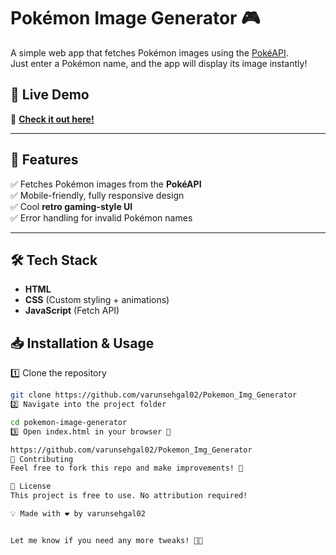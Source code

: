 # Pokémon Image Generator 🎮

A simple web app that fetches Pokémon images using the [PokéAPI](https://pokeapi.co/).  
Just enter a Pokémon name, and the app will display its image instantly!  

## 🚀 Live Demo  
🔗 **[Check it out here!](https://varunsehgal02.github.io/Pokemon_Img_Generator/)**  

---

## 📌 Features  
✅ Fetches Pokémon images from the **PokéAPI**  
✅ Mobile-friendly, fully responsive design  
✅ Cool **retro gaming-style UI**  
✅ Error handling for invalid Pokémon names  

---

## 🛠️ Tech Stack  
- **HTML**  
- **CSS** (Custom styling + animations)  
- **JavaScript** (Fetch API)  

## 📥 Installation & Usage  

1️⃣ Clone the repository  
```sh
git clone https://github.com/varunsehgal02/Pokemon_Img_Generator
2️⃣ Navigate into the project folder

cd pokemon-image-generator
3️⃣ Open index.html in your browser 🎉

https://github.com/varunsehgal02/Pokemon_Img_Generator
🤝 Contributing
Feel free to fork this repo and make improvements! 🚀

📝 License
This project is free to use. No attribution required!

💡 Made with ❤️ by varunsehgal02


Let me know if you need any more tweaks! 🚀🔥
